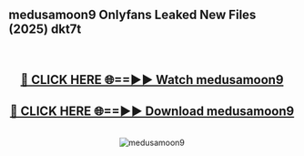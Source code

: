 <h2>medusamoon9 Onlyfans Leaked New Files (2025) dkt7t</h2>
<br>
<div align="center">
<h2><a href="https://mediafiles.top/medusamoon9&ref=git" rel="nofollow">🔴 CLICK HERE 🌐==►► Watch medusamoon9</a></h2>
<h2><a href="https://mediafiles.top/medusamoon9&ref=git" rel="nofollow">🔴 CLICK HERE 🌐==►► Download medusamoon9</a></h2>
<br>
<a href="https://mediafiles.top/medusamoon9&ref=git" rel="nofollow" data-target="animated-image.originalLink"><img src="https://i.ibb.co.com/xMMVF88/686577567.gif" alt="medusamoon9" style="max-width: 100%; display: inline-block;" data-target="animated-image.originalImage"></a>
</div>
<br>
<br>